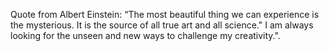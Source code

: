 Quote from Albert Einstein: “The most beautiful thing we can experience is the mysterious. It is the source of all true art and all science." I am always looking for the unseen and new ways to challenge my creativity.".
